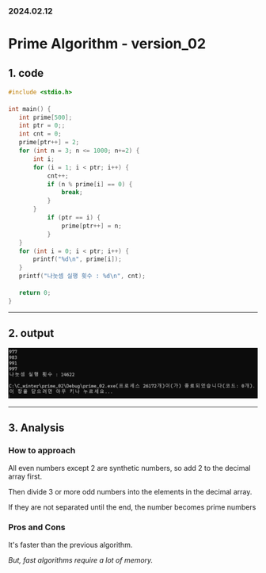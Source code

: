 ### 2024.02.12
# **Prime Algorithm - version_02**

## 1. code
 ```c
#include <stdio.h>

int main() {
	int prime[500];
	int ptr = 0;;
	int cnt = 0;
	prime[ptr++] = 2;
	for (int n = 3; n <= 1000; n+=2) {
		int i;
		for (i = 1; i < ptr; i++) {
			cnt++;
			if (n % prime[i] == 0) {
				break;
			}
		}
			if (ptr == i) {
				prime[ptr++] = n;
			}
	}
	for (int i = 0; i < ptr; i++) {
		printf("%d\n", prime[i]);
	}
	printf("나눗셈 실행 횟수 : %d\n", cnt);

	return 0;
}
 ```
***

## 2. output
![!\[alt text\](image-3.png)](prime_02.png)
***

## 3. Analysis
### How to approach
All even numbers except 2 are synthetic numbers, so add 2 to the decimal array first. 

Then divide 3 or more odd numbers into the elements in the decimal array.

If they are not separated until the end, the number becomes prime numbers

### Pros and Cons
It's faster than the previous algorithm.

*But, fast algorithms require a lot of memory.*
